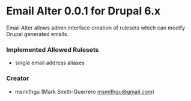 Email Alter 0.0.1 for Drupal 6.x
===

Email Alter allows admin interface creation of rulesets which can modify
Drupal generated emails.

### Implemented Allowed Rulesets

- single email address aliases

### Creator

- msmithgu (Mark Smith-Guerrero <msmithgu@gmail.com>)
